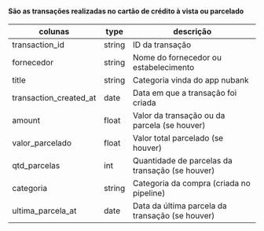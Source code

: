 #### São as transações realizadas no cartão de crédito à vista ou parcelado

| colunas               | type   | descrição                                        |
|-----------------------|--------|--------------------------------------------------|
| transaction_id        | string | ID da transação                                  |
| fornecedor            | string | Nome do fornecedor ou estabelecimento             |
| title                 | string | Categoria vinda do app nubank                     |
| transaction_created_at| date   | Data em que a transação foi criada                |
| amount                | float  | Valor da transação ou da parcela (se houver)              |
| valor_parcelado       | float  | Valor total parcelado (se houver)    |
| qtd_parcelas          | int    | Quantidade de parcelas da transação (se houver)   |
| categoria             | string | Categoria da compra (criada no pipeline)           |
| ultima_parcela_at     | date   | Data da última parcela da transação (se houver)   |

